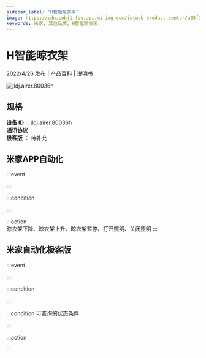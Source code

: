 ```yaml
---
sidebar_label: 'H智能晾衣架'
image: https://cdn.cnbj1.fds.api.mi-img.com/iotweb-product-center/a05f1cacd8604230403529ceb680b8cf_1648111356680.png?GalaxyAccessKeyId=AKVGLQWBOVIRQ3XLEW&Expires=9223372036854775807&Signature=BVUyN7gUta389JCmIx6YThKJx84=
keywords: 米家, 其他品牌, H智能晾衣架, 
---
```

# H智能晾衣架

2022/4/26 发布 | [产品百科](https://home.mi.com/webapp/content/baike/product/index.html?model=jldj.airer.80036h/) | [说明书](https://home.mi.com/views/introduction.html?model=jldj.airer.80036h&region=cn)

![jldj.airer.80036h](https://cdn.cnbj1.fds.api.mi-img.com/iotweb-product-center/a05f1cacd8604230403529ceb680b8cf_1648111356680.png?GalaxyAccessKeyId=AKVGLQWBOVIRQ3XLEW&Expires=9223372036854775807&Signature=BVUyN7gUta389JCmIx6YThKJx84=)

## 规格  
> 
**设备 ID** ：jldj.airer.80036h  
**通讯协议** ：  
**极客版**  ： 待补充 


## 米家APP自动化  

:::event  

:::

:::condition  

:::

:::action   
晾衣架下降、晾衣架上升、晾衣架暂停、打开照明、关闭照明
:::

## 米家自动化极客版  

:::event  

:::

:::condition  

:::

:::condition 可查询的状态条件  

:::

:::action  

:::

        
